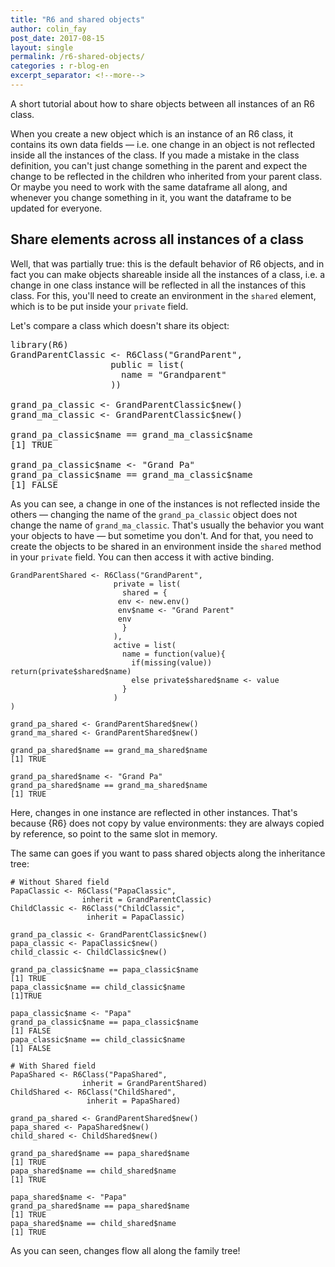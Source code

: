 ```yaml
---
title: "R6 and shared objects"
author: colin_fay
post_date: 2017-08-15
layout: single
permalink: /r6-shared-objects/
categories : r-blog-en
excerpt_separator: <!--more-->
---
```

<script src="https://cdn.rawgit.com/google/code-prettify/master/loader/run_prettify.js"></script>

A short tutorial about how to share objects between all instances of an R6 class.

<!--more-->

When you create a new object which is an instance of an R6 class, it contains its own data fields — i.e. one change in an object is not reflected inside all the instances of the class. If you made a mistake in the class definition, you can't just change something in the parent and expect the change to be reflected in the children who inherited from your parent class. Or maybe you need to work with the same dataframe all along, and whenever you change something in it, you want the dataframe to be updated for everyone.

## Share elements across all instances of a class

Well, that was partially true: this is the default behavior of R6 objects, and in fact you can make objects shareable inside all the instances of a class, i.e. a change in one class instance will be reflected in all the instances of this class. For this, you'll need to create an environment in the `shared` element, which is to be put inside your `private` field. 

Let's compare a class which doesn't share its object:

<pre class="prettyprint lang-r">
library(R6)
GrandParentClassic <- R6Class("GrandParent", 
                   public = list(
                     name = "Grandparent"
                   ))

grand_pa_classic <- GrandParentClassic$new()
grand_ma_classic <- GrandParentClassic$new()

grand_pa_classic$name == grand_ma_classic$name
[1] TRUE

grand_pa_classic$name <- "Grand Pa"
grand_pa_classic$name == grand_ma_classic$name
[1] FALSE
</pre>

As you can see, a change in one of the instances is not reflected inside the others — changing the name of the `grand_pa_classic` object does not change the name of `grand_ma_classic`. That's usually the behavior you want your objects to have — but sometime you don't. And for that, you need to create the objects to be shared in an environment inside the `shared` method in your `private` field. You can then access it with active binding. 

```{r}
GrandParentShared <- R6Class("GrandParent",
                       private = list(
                         shared = {
                        env <- new.env()
                        env$name <- "Grand Parent"
                        env
                         }
                       ),
                       active = list(
                         name = function(value){
                           if(missing(value)) return(private$shared$name)
                           else private$shared$name <- value
                         }
                       )
)

grand_pa_shared <- GrandParentShared$new()
grand_ma_shared <- GrandParentShared$new()

grand_pa_shared$name == grand_ma_shared$name
[1] TRUE

grand_pa_shared$name <- "Grand Pa"
grand_pa_shared$name == grand_ma_shared$name
[1] TRUE
```

Here, changes in one instance are reflected in other instances. That's because {R6} does not copy by value environments: they are always copied by reference, so point to the same slot in memory. 

The same can goes if you want to pass shared objects along the inheritance tree:

```{r}
# Without Shared field
PapaClassic <- R6Class("PapaClassic", 
                inherit = GrandParentClassic)
ChildClassic <- R6Class("ChildClassic", 
                 inherit = PapaClassic)
                 
grand_pa_classic <- GrandParentClassic$new()
papa_classic <- PapaClassic$new()
child_classic <- ChildClassic$new()

grand_pa_classic$name == papa_classic$name
[1] TRUE
papa_classic$name == child_classic$name
[1]TRUE 

papa_classic$name <- "Papa"
grand_pa_classic$name == papa_classic$name
[1] FALSE
papa_classic$name == child_classic$name
[1] FALSE

# With Shared field
PapaShared <- R6Class("PapaShared", 
                inherit = GrandParentShared)
ChildShared <- R6Class("ChildShared", 
                 inherit = PapaShared)

grand_pa_shared <- GrandParentShared$new()
papa_shared <- PapaShared$new()
child_shared <- ChildShared$new()

grand_pa_shared$name == papa_shared$name
[1] TRUE
papa_shared$name == child_shared$name
[1] TRUE

papa_shared$name <- "Papa"
grand_pa_shared$name == papa_shared$name
[1] TRUE
papa_shared$name == child_shared$name
[1] TRUE
```
As you can seen, changes flow all along the family tree! 
